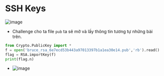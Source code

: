 # SSH Keys
![image](https://github.com/Caycon/CryptoHack/assets/97203151/9cefb503-4074-495c-b7a6-bc56744b41ab)
- Challenge cho ta file `pub` ta sẽ mở và lấy thông tin tương tự những bài trên.
```Python
from Crypto.PublicKey import *
f = open('bruce_rsa_6e7ecd53b443a97013397b1a1ea30e14.pub','rb').read()
flag = RSA.importKey(f)
print(flag.n)  
```
- ![image](https://github.com/Caycon/CryptoHack/assets/97203151/e91df536-3506-421a-ad37-3d6f7dc44a20)
